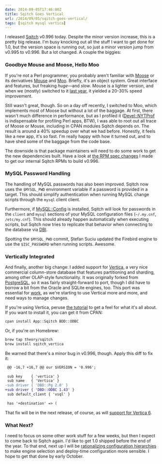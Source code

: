 ```yaml
--- 
date: 2014-09-05T17:46:00Z
title: Sqitch Goes Vertical
url: /2014/09/05/sqitch-goes-vertical/
tags: [sqitch mysql vertica]
---
```


I released [Sqitch] v0.996 today. Despite the minor version increase, this is
a pretty big release. I'm busy knocking out all the stuff I want to get done
for 1.0, but the version space is running out, so just a minor version jump
from v0.995 to v0.996. But a lot changed. A couple the biggies:

### Goodbye Mouse and Moose, Hello Moo ###

If you're not a Perl programmer, you probably aren't familiar with [Moose] or
its derivatives [Mouse] and [Moo]. Briefly, it's an object system. Great
interface and features, but freaking *huge*—and *slow*. Mouse is a lighter
version, and when we (mostly) switched to it [last year], it yielded a 20-30% speed
improvement.

Still wasn't great, though. So on a day off recently, I switched
to Moo, which implements most of Moose but without a lot of the baggage. At
first, there wasn't much difference in performance, but as I profiled it
([Devel::NYTProf] is indispensable for profiling Perl apps, BTW), I was able
to root out all trace of Moose or Mouse, including in CPAN modules Sqitch
depends on. The result is around a 40% speedup over what we had before.
Honestly, it feels like a new app, it's so fast. I'm really happy with how it
turned out, and to have shed some of the baggage from the code base.

The downside is that package maintainers will need to do some work to get the
new dependencies built. Have a look at [the RPM spec changes] I made to get
our internal Sqitch RPMs to build v0.996.

### MySQL Password Handling ###

The handling of MySQL passwords has also been improved. Sqitch now uses the
`$MYSQL_PWD` environment variable if a password is provided in a target. This
should simplify authentication when running MySQL change scripts through the
`mysql` client client.

Furthermore, if [MySQL::Config] is installed, Sqitch will look for passwords
in the `client` and `mysql` sections of your MySQL configuration files
(`~/.my.cnf`, `/etc/my.cnf`). This should already happen automatically when
executing scripts, but Sqitch now tries to replicate that behavior when
connecting to the database via [DBI].

Spotting the `$MYSQL_PWD` commit, Ștefan Suciu updated the Firebird engine to
use the `$ISC_PASSWORD` when running scripts. Awesome.

### Vertically Integrated ###

And finally, another big change: I added support for [Vertica], a very nice
commercial column-store database that features partitioning and sharding,
among other OLAP-style functionality. It was originally forked from
[PostgreSQL], so it was fairly straight-forward to port, though I did have to
borrow a bit from the Oracle and SQLite engines, too. This port was essential
for [work], as we're starting to use Vertical more and more, and need ways to
manage changes.

If you're using Vertica, peruse [the tutorial] to get a feel for what it's
all about. If you want to install it, you can get it from CPAN:

``` sh
cpan install App::Sqitch BDD::ODBC
```

Or, if you're on Homebrew:

``` sh
brew tap theory/sqitch
brew install sqitch_vertica
```

Be warned that there's a minor bug in v0.996, though. Apply this diff to fix
it:

``` diff
 @@ -16,7 +16,7 @@ our $VERSION = '0.996';
 
 sub key    { 'vertica' }
 sub name   { 'Vertica' }
-sub driver { 'DBD::Pg 2.0' }
+sub driver { 'DBD::ODBC 1.43' }
 sub default_client { 'vsql' }
 
 has '+destination' => (
```

That fix will be in the next release, of course, as will [support for Vertica 6].

### What Next? ###

I need to focus on some other work stuff for a few weeks, but then I expect
to come back to Sqitch again. I'd like to get 1.0 shipped before the end of
the year. To that end, next up I will be [rationalizing configuration hierarchies]
to make engine selection and deploy-time configuration more sensible. I hope
to get that done by early October.

[Sqitch]: http://sqitch.org/
[Moose]: https://metacpan.org/module/Moose
[Mouse]: https://metacpan.org/module/Mouse
[Moo]: https://metacpan.org/module/Moo
[last year]: https://github.com/theory/sqitch/pull/73
[Devel::NYTProf]: https://metacpan.org/module/Devel::NYTProf
[the RPM spec changes]: https://github.com/theory/sqitch/compare/v0.995...v0.996#diff-4
[MySQL::Config]: https://metacpan.org/module/MySQL::Config
[DBI]: https://metacpan.org/module/DBI
[Vertica]: https://my.vertica.com/
[PostgreSQL]: http://www.postgresql.org/
[work]: http://www.iovation.com/
[rationalizing configuration hierarchies]: https://github.com/theory/sqitch/issues/153
[the tutorial]: https://github.com/theory/sqitch/blob/master/lib/sqitchtutorial-vertica.pod
[support for Vertica 6]: https://github.com/theory/sqitch/commit/4f8dbaa236a04f6dd1ec762250ffd8481078691a
